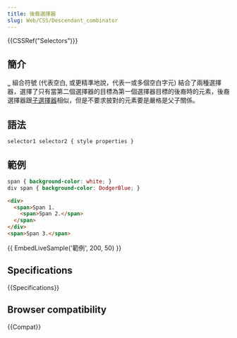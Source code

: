 ```yaml
---
title: 後裔選擇器
slug: Web/CSS/Descendant_combinator
---
```


{{CSSRef("Selectors")}}

## 簡介

`␣` 組合符號 (代表空白, 或更精準地說，代表一或多個空白字元) 結合了兩種選擇器，選擇了只有當第二個選擇器的目標為第一個選擇器目標的後裔時的元素，後裔選擇器跟[子選擇器](/zh-TW/CSS/Child_selectors)相似，但是不要求披對的元素要是嚴格是父子關係。

## 語法

```plain
selector1 selector2 { style properties }
```

## 範例

```css
span { background-color: white; }
div span { background-color: DodgerBlue; }
```

```html
<div>
  <span>Span 1.
    <span>Span 2.</span>
  </span>
</div>
<span>Span 3.</span>
```

{{ EmbedLiveSample('範例', 200, 50) }}

## Specifications

{{Specifications}}

## Browser compatibility

{{Compat}}
